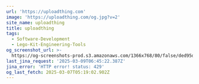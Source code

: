 ```yaml
---
url: 'https://uploadthing.com'
image: 'https://uploadthing.com/og.jpg?v=2'
site_name: uploadthing
title: uploadthing
tags:
  - Software-Development
  - Lego-Kit-Engineering-Tools
og_screenshot_url: >-
  https://og-screenshots-prod.s3.amazonaws.com/1366x768/80/false/ded95dbfaaaac26c52461ff609921ad9b4d45b5641e92e950fc608d577bdfe7e.jpeg
last_jina_request: '2025-03-09T06:45:22.387Z'
jina_error: 'HTTP error! status: 429'
og_last_fetch: 2025-03-07T05:19:02.902Z
---
```


